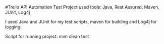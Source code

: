 #Trello API Automation Test Project used tools: Java, Rest Assured, Maven, JUnit, Log4j

I used Java and JUnit for my test scripts, maven for building and Log4j for logging.

Script for running project: mvn clean test  